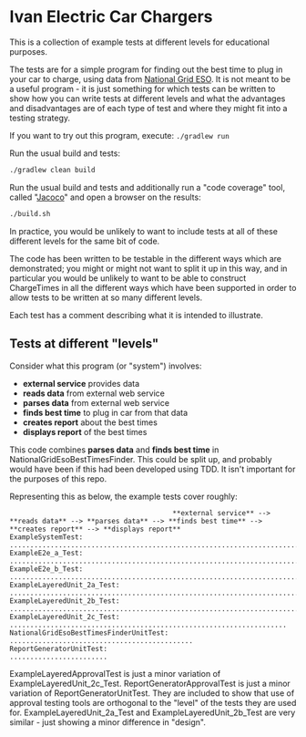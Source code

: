 Ivan Electric Car Chargers
====

This is a collection of example tests at different levels for educational purposes.

The tests are for a simple program for finding out the best time to plug in your car to charge, using data from [National Grid ESO](https://www.nationalgrideso.com/).
It is not meant to be a useful program - it is just something for which tests can be written to show how you can write tests at different levels and what the advantages and disadvantages are of each type of test and where they might fit into a testing strategy.

If you want to try out this program, execute: `./gradlew run`

Run the usual build and tests:
```bash
./gradlew clean build
```

Run the usual build and tests and additionally run a "code coverage" tool, called "[Jacoco](https://www.jacoco.org/jacoco/)" and open a browser on the results:
```bash
./build.sh
```

In practice, you would be unlikely to want to include tests at all of these different levels for the same bit of code.

The code has been written to be testable in the different ways which are demonstrated; you might or might not want to split it up in this way, and in particular you would be unlikely to want to be able to construct ChargeTimes in all the different ways which have been supported in order to allow tests to be written at so many different levels.

Each test has a comment describing what it is intended to illustrate.

Tests at different "levels"
----

Consider what this program (or "system") involves:

- **external service** provides data
- **reads data** from external web service
- **parses data** from external web service
- **finds best time** to plug in car from that data
- **creates report** about the best times
- **displays report** of the best times

This code combines **parses data** and **finds best time** in NationalGridEsoBestTimesFinder.
This could be split up, and probably would have been if this had been developed using TDD.
It isn't important for the purposes of this repo.

Representing this as below, the example tests cover roughly:

```text
                                        **external service** --> **reads data** --> **parses data** --> **finds best time** --> **creates report** --> **displays report**
ExampleSystemTest:                      ...................................................................................................................................
ExampleE2e_a_Test:                                            .............................................................................................................
ExampleE2e_b_Test:                                            .............................................................................................................
ExampleLayeredUnit_2a_Test:                                                      ..........................................................................................
ExampleLayeredUnit_2b_Test:                                                      ..........................................................................................
ExampleLayeredUnit_2c_Test:                                                      ....................................................................
NationalGridEsoBestTimesFinderUnitTest:                                          .............................................
ReportGeneratorUnitTest:                                                                                                     ........................
```

ExampleLayeredApprovalTest is just a minor variation of ExampleLayeredUnit_2c_Test. ReportGeneratorApprovalTest is just a minor variation of ReportGeneratorUnitTest.
They are included to show that use of approval testing tools are orthogonal to the "level" of the tests they are used for.
ExampleLayeredUnit_2a_Test and ExampleLayeredUnit_2b_Test are very similar - just showing a minor difference in "design".
